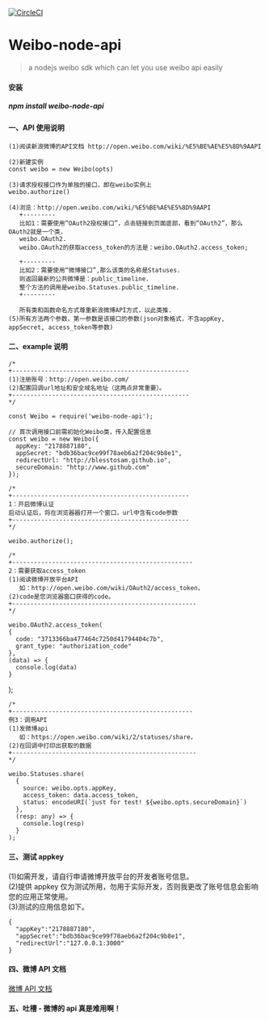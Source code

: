 [![CircleCI](https://circleci.com/gh/puncsky/typescript-starter.svg?style=svg)](https://circleci.com/gh/puncsky/typescript-starter)

# Weibo-node-api

> a nodejs weibo sdk which can let you use weibo api easily

#### 安装

##### npm install weibo-node-api

#### 一、API 使用说明

    (1)阅读新浪微博的API文档 http://open.weibo.com/wiki/%E5%BE%AE%E5%8D%9AAPI

    (2)新建实例
    const weibo = new Weibo(opts)

    (3)请求授权接口作为单独的接口，即在weibo实例上
    weibo.authorize()

    (4)浏览：http://open.weibo.com/wiki/%E5%BE%AE%E5%8D%9AAPI
       +---------
       比如1：需要使用“OAuth2授权接口”，点击链接到页面底部，看到“OAuth2”，那么OAuth2就是一个类，
       weibo.OAuth2.
       weibo.OAuth2的获取access_token的方法是：weibo.OAuth2.access_token;

       +---------
       比如2：需要使用“微博接口”,那么该类的名称是Statuses.
       则返回最新的公共微博是：public_timeline.
       整个方法的调用是weibo.Statuses.public_timeline.
       +---------

       所有类和函数命名方式尊重新浪微博API方式，以此类推.
    (5)所有方法两个参数，第一参数是该接口的参数(json对象格式，不含appKey, appSecret, access_token等参数)

#### 二、example 说明

    /*
    +-------------------------------------------------
    (1)注册账号：http://open.weibo.com/
    (2)配置回调url地址和安全域名地址（这两点非常重要）。
    +-------------------------------------------------
    */

    const Weibo = require('weibo-node-api');

    // 首次调用接口前需初始化Weibo类，传入配置信息
    const weibo = new Weibo({
      appKey: "2178887180",
      appSecret: "bdb36bac9ce99f78aeb6a2f204c9b8e1",
      redirectUrl: "http://blesstosam.github.io",
      secureDomain: "http://www.github.com"
    });

    /*
    +-------------------------------------------------
    1：开启微博认证
    启动认证后，将在浏览器器打开一个窗口，url中含有code参数
    +-------------------------------------------------
    */

    weibo.authorize();

    /*
    +--------------------------------------------------
    2：需要获取access_token
    (1)阅读微博开放平台API
       如：http://open.weibo.com/wiki/OAuth2/access_token，
    (2)code是您浏览器窗口获得的code。
    +---------------------------------------------------
    */

    weibo.OAuth2.access_token(
    {
      code: "3713366ba477464c7250d41794404c7b",
      grant_type: "authorization_code"
    },
    (data) => {
      console.log(data)
    }

);

    /*
    +--------------------------------------------------
    例3：调用API
    (1)发微博api
       如：https://open.weibo.com/wiki/2/statuses/share，
    (2)在回调中打印出获取的数据
    +---------------------------------------------------
    */

    weibo.Statuses.share(
      {
        source: weibo.opts.appKey,
        access_token: data.access_token,
        status: encodeURI(`just for test! ${weibo.opts.secureDomain}`)
      },
      (resp: any) => {
        console.log(resp)
      }
    );

#### 三、测试 appkey

(1)如需开发，请自行申请微博开放平台的开发者账号信息。  
(2)提供 appkey 仅为测试所用，勿用于实际开发，否则我更改了账号信息会影响您的应用正常使用。  
(3)测试的应用信息如下。

```
{
  "appKey":"2178887180",
  "appSecret":"bdb36bac9ce99f78aeb6a2f204c9b8e1",
  "redirectUrl":"127.0.0.1:3000"
}
```

#### 四、微博 API 文档

[微博 API 文档](https://open.weibo.com/wiki/%E5%BE%AE%E5%8D%9AAPI)

#### 五、吐槽 - 微博的 api 真是难用啊！
